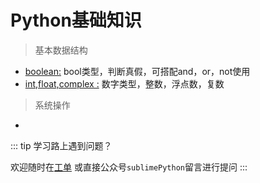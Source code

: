 # Python基础知识


> 基本数据结构


- [boolean:](https://docs.python.org/3/library/stdtypes.html#boolean-operations-and-or-not )  bool类型，判断真假，可搭配and，or，not使用
- [int,float,complex :](https://docs.python.org/3/library/stdtypes.html#numeric-types-int-float-complex) 数字类型，整数，浮点数，复数 

> 系统操作

- []()


::: tip 学习路上遇到问题？

欢迎随时在[工单](https://github.com/de8ug/spt/issues)
或直接公众号`sublimePython`留言进行提问
:::
